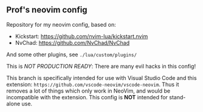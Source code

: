 ## Prof's neovim config

Repository for my neovim config, based on:
  -  Kickstart: https://github.com/nvim-lua/kickstart.nvim
  -  NvChad: https://github.com/NvChad/NvChad

And some other plugins, see `./lua/custom/plugins/`

This is *NOT PRODUCTION READY*: There are many evil hacks in this config!

This branch is specifically intended for use with Visual Studio Code and this extension: `https://github.com/vscode-neovim/vscode-neovim`. Thus it removes a lot of things which only work in NeoVim, and would be incompatible with the extension. This config is **NOT** intended for stand-alone use.


